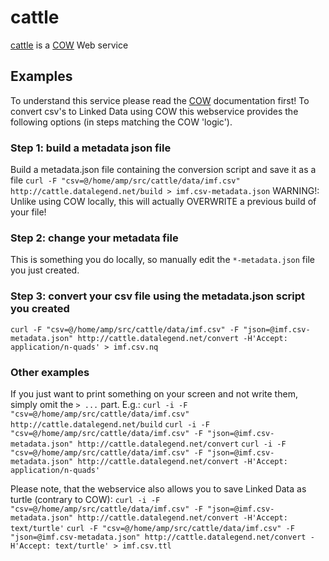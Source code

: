 # cattle

[cattle](http://cattle.datalegend.net/) is a [COW](https://github.com/CLARIAH/COW) Web service

## Examples

To understand this service please read the [COW](https://github.com/clariah/cow) documentation first! To convert csv's to Linked Data using COW this webservice provides the following options (in steps matching the COW 'logic').

### Step 1: build a metadata json file
Build a metadata.json file containing the conversion script and save it as a file
`curl -F "csv=@/home/amp/src/cattle/data/imf.csv" http://cattle.datalegend.net/build > imf.csv-metadata.json`
WARNING!: Unlike using COW locally, this will actually OVERWRITE a previous build of your file!

### Step 2: change your metadata file
This is something you do locally, so manually edit the `*-metadata.json` file you just created.

### Step 3: convert your csv file using the metadata.json script you created
`curl -F "csv=@/home/amp/src/cattle/data/imf.csv" -F "json=@imf.csv-metadata.json" http://cattle.datalegend.net/convert -H'Accept: application/n-quads' > imf.csv.nq`


### Other examples
If you just want to print something on your screen and not write them, simply omit the `> ...` part. E.g.:
`curl -i -F "csv=@/home/amp/src/cattle/data/imf.csv" http://cattle.datalegend.net/build`
`curl -i -F "csv=@/home/amp/src/cattle/data/imf.csv" -F "json=@imf.csv-metadata.json" http://cattle.datalegend.net/convert`
`curl -i -F "csv=@/home/amp/src/cattle/data/imf.csv" -F "json=@imf.csv-metadata.json" http://cattle.datalegend.net/convert -H'Accept: application/n-quads'`

Please note, that the webservice also allows you to save Linked Data as turtle (contrary to COW):
`curl -i -F "csv=@/home/amp/src/cattle/data/imf.csv" -F "json=@imf.csv-metadata.json" http://cattle.datalegend.net/convert -H'Accept: text/turtle'`
`curl -F "csv=@/home/amp/src/cattle/data/imf.csv" -F "json=@imf.csv-metadata.json" http://cattle.datalegend.net/convert -H'Accept: text/turtle' > imf.csv.ttl`



